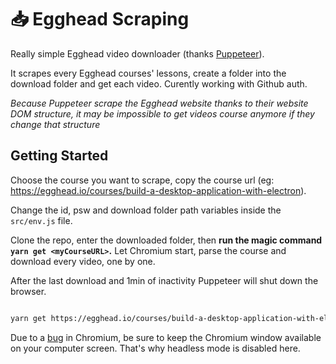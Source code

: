 # 📥 Egghead Scraping

Really simple Egghead video downloader (thanks [Puppeteer](https://pptr.dev/)).

It scrapes every Egghead courses' lessons, create a folder into the download folder and get each video.
Curently working with Github auth.

*Because Puppeteer scrape the Egghead website thanks to their website DOM structure, it may be impossible to get videos course anymore if they change that structure*

## Getting Started

Choose the course you want to scrape, copy the course url (eg: https://egghead.io/courses/build-a-desktop-application-with-electron).

Change the id, psw and download folder path variables inside the `src/env.js` file.

Clone the repo, enter the downloaded folder, then **run the magic command `yarn get <myCourseURL>`.** Let Chromium start, parse the course and download every video, one by one.

After the last download and 1min of inactivity Puppeteer will shut down the browser.

```bash

yarn get https://egghead.io/courses/build-a-desktop-application-with-electron

```

Due to a [bug](https://bugs.chomium.org/p/chromium/issues/detail?id=696481) in Chromium, be sure to keep the Chromium window available on your computer screen. That's why headless mode is disabled here.
